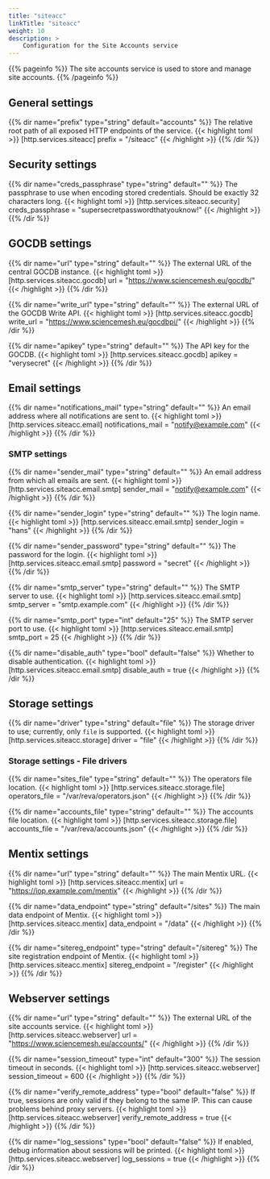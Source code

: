 ```yaml
---
title: "siteacc"
linkTitle: "siteacc"
weight: 10
description: >
    Configuration for the Site Accounts service
---
```


{{% pageinfo %}}
The site accounts service is used to store and manage site accounts.
{{% /pageinfo %}}

## General settings
{{% dir name="prefix" type="string" default="accounts" %}}
The relative root path of all exposed HTTP endpoints of the service.
{{< highlight toml >}}
[http.services.siteacc]
prefix = "/siteacc"
{{< /highlight >}}
{{% /dir %}}

## Security settings
{{% dir name="creds_passphrase" type="string" default="" %}}
The passphrase to use when encoding stored credentials. Should be exactly 32 characters long.
{{< highlight toml >}}
[http.services.siteacc.security]
creds_passphrase = "supersecretpasswordthatyouknow!"
{{< /highlight >}}
{{% /dir %}}

## GOCDB settings
{{% dir name="url" type="string" default="" %}}
The external URL of the central GOCDB instance.
{{< highlight toml >}}
[http.services.siteacc.gocdb]
url = "https://www.sciencemesh.eu/gocdb/"
{{< /highlight >}}
{{% /dir %}}

{{% dir name="write_url" type="string" default="" %}}
The external URL of the GOCDB Write API.
{{< highlight toml >}}
[http.services.siteacc.gocdb]
write_url = "https://www.sciencemesh.eu/gocdbpi/"
{{< /highlight >}}
{{% /dir %}}

{{% dir name="apikey" type="string" default="" %}}
The API key for the GOCDB.
{{< highlight toml >}}
[http.services.siteacc.gocdb]
apikey = "verysecret"
{{< /highlight >}}
{{% /dir %}}

## Email settings
{{% dir name="notifications_mail" type="string" default="" %}}
An email address where all notifications are sent to.
{{< highlight toml >}}
[http.services.siteacc.email]
notifications_mail = "notify@example.com"
{{< /highlight >}}
{{% /dir %}}

### SMTP settings
{{% dir name="sender_mail" type="string" default="" %}}
An email address from which all emails are sent.
{{< highlight toml >}}
[http.services.siteacc.email.smtp]
sender_mail = "notify@example.com"
{{< /highlight >}}
{{% /dir %}}

{{% dir name="sender_login" type="string" default="" %}}
The login name.
{{< highlight toml >}}
[http.services.siteacc.email.smtp]
sender_login = "hans"
{{< /highlight >}}
{{% /dir %}}

{{% dir name="sender_password" type="string" default="" %}}
The password for the login.
{{< highlight toml >}}
[http.services.siteacc.email.smtp]
password = "secret"
{{< /highlight >}}
{{% /dir %}}

{{% dir name="smtp_server" type="string" default="" %}}
The SMTP server to use.
{{< highlight toml >}}
[http.services.siteacc.email.smtp]
smtp_server = "smtp.example.com"
{{< /highlight >}}
{{% /dir %}}

{{% dir name="smtp_port" type="int" default="25" %}}
The SMTP server port to use.
{{< highlight toml >}}
[http.services.siteacc.email.smtp]
smtp_port = 25
{{< /highlight >}}
{{% /dir %}}

{{% dir name="disable_auth" type="bool" default="false" %}}
Whether to disable authentication.
{{< highlight toml >}}
[http.services.siteacc.email.smtp]
disable_auth = true
{{< /highlight >}}
{{% /dir %}}

## Storage settings
{{% dir name="driver" type="string" default="file" %}}
The storage driver to use; currently, only `file` is supported.
{{< highlight toml >}}
[http.services.siteacc.storage]
driver = "file"
{{< /highlight >}}
{{% /dir %}}

### Storage settings - File drivers
{{% dir name="sites_file" type="string" default="" %}}
The operators file location.
{{< highlight toml >}}
[http.services.siteacc.storage.file]
operators_file = "/var/reva/operators.json"
{{< /highlight >}}
{{% /dir %}}

{{% dir name="accounts_file" type="string" default="" %}}
The accounts file location.
{{< highlight toml >}}
[http.services.siteacc.storage.file]
accounts_file = "/var/reva/accounts.json"
{{< /highlight >}}
{{% /dir %}}

## Mentix settings
{{% dir name="url" type="string" default="" %}}
The main Mentix URL.
{{< highlight toml >}}
[http.services.siteacc.mentix]
url = "https://iop.example.com/mentix"
{{< /highlight >}}
{{% /dir %}}

{{% dir name="data_endpoint" type="string" default="/sites" %}}
The main data endpoint of Mentix.
{{< highlight toml >}}
[http.services.siteacc.mentix]
data_endpoint = "/data"
{{< /highlight >}}
{{% /dir %}}

{{% dir name="sitereg_endpoint" type="string" default="/sitereg" %}}
The site registration endpoint of Mentix.
{{< highlight toml >}}
[http.services.siteacc.mentix]
sitereg_endpoint = "/register"
{{< /highlight >}}
{{% /dir %}}

## Webserver settings
{{% dir name="url" type="string" default="" %}}
The external URL of the site accounts service.
{{< highlight toml >}}
[http.services.siteacc.webserver]
url = "https://www.sciencemesh.eu/accounts/"
{{< /highlight >}}
{{% /dir %}}

{{% dir name="session_timeout" type="int" default="300" %}}
The session timeout in seconds.
{{< highlight toml >}}
[http.services.siteacc.webserver]
session_timeout = 600
{{< /highlight >}}
{{% /dir %}}

{{% dir name="verify_remote_address" type="bool" default="false" %}}
If true, sessions are only valid if they belong to the same IP. This can cause problems behind proxy servers.
{{< highlight toml >}}
[http.services.siteacc.webserver]
verify_remote_address = true
{{< /highlight >}}
{{% /dir %}}

{{% dir name="log_sessions" type="bool" default="false" %}}
If enabled, debug information about sessions will be printed.
{{< highlight toml >}}
[http.services.siteacc.webserver]
log_sessions = true
{{< /highlight >}}
{{% /dir %}}

